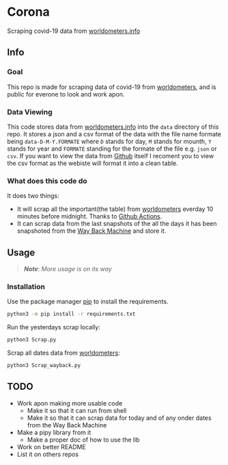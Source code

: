 # Corona

Scraping covid-19 data from [worldometers.info](worldometers.info)

## Info

### Goal

This repo is made for scraping data of covid-19 from [worldometers](https://www.worldometers.info/coronavirus), and is public for everone to look and work apon.

### Data Viewing

This code stores data from [worldometers.info](https://www.worldometers.info/coronavirus) into the `data` directory of this repo. It stores a json and a csv format of the data with the file name formate being `data-D-M-Y.FORMATE` where `D` stands for day, `M` stands for mounth, `Y` stands for year and `FORMATE` standing for the formate of the file e.g. `json` or `csv`. If you want to view the data from [Github](https://github.com/bin0x00/Corona/tree/master/data) itself I recoment you to view the csv format as the webiste will format it into a clean table.

### What does this code do

It does two things:
* It will scrap all the important(the table) from [worldometers](https://www.worldometers.info/coronavirus) everday 10 minutes before midnight. Thanks to [Github Actions](https://github.com/features/actions).
* It can scrap data from the last snapshots of the all the days it has been snapshoted from the [Way Back Machine](https://web.archive.org/web/*/https://www.worldometers.info/coronavirus/) and store it.

## Usage

> ***Note***: *More usage is on its way*

### Installation

Use the package manager [pip](https://pip.pypa.io/en/stable/) to install the requirements.

```bash
python3 -m pip install -r requirements.txt
```

Run the yesterdays scrap locally:

```bash
python3 Scrap.py
```

Scrap all dates data from [worldometers](https://www.worldometers.info/coronavirus):

```bash
python3 Scrap_wayback.py
```

## TODO

* Work apon making more usable code
    * Make it so that it can run from shell
    * Make it so that it can scrap data for today and of any onder dates from the Way Back Machine
* Make a pipy library from it
    * Make a proper doc of how to use the lib
* Work on better README
* List it on others repos
